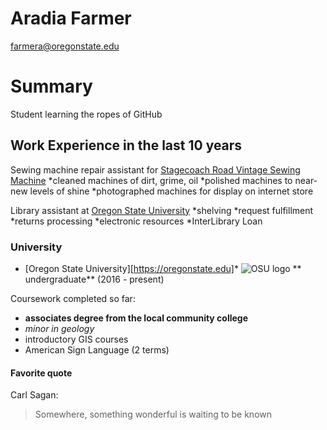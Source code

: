 # Aradia Farmer

farmera@oregonstate.edu

# Summary

Student learning the ropes of GitHub

## Work Experience in the last 10 years

Sewing machine repair assistant for [Stagecoach Road Vintage Sewing Machine](https://www.facebook.com/StagecoachRoadSewing/) 
*cleaned machines of dirt, grime, oil
*polished machines to near-new levels of shine
*photographed machines for display on internet store

Library assistant at [Oregon State University](https://library.oregonstate.edu)
*shelving
*request fulfillment 
*returns processing
*electronic resources
*InterLibrary Loan 

### University

* [Oregon State University][https://oregonstate.edu]*
![OSU logo](http://communications.oregonstate.edu/sites/communications.oregonstate.edu/files/screen_shot_2017-04-21_at_4.23.07_pm.png)
** undergraduate** (2016 - present)

Coursework completed so far:

- **associates degree from the local community college**
- *minor in geology*
- introductory GIS courses
- American Sign Language (2 terms)

#### Favorite quote
Carl Sagan:
> Somewhere, something wonderful is waiting to be known
